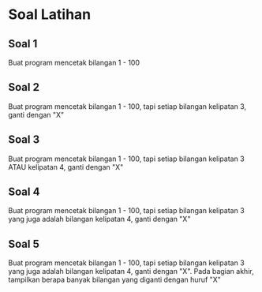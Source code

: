 # Soal Latihan

## Soal 1
Buat program mencetak bilangan 1 - 100

## Soal 2
Buat program mencetak bilangan 1 - 100, tapi setiap bilangan kelipatan 3, ganti dengan "X"

## Soal 3
Buat program mencetak bilangan 1 - 100, tapi setiap bilangan kelipatan 3 ATAU kelipatan 4, ganti dengan "X"

## Soal 4
Buat program mencetak bilangan 1 - 100, tapi setiap bilangan kelipatan 3 yang juga adalah bilangan kelipatan 4, ganti dengan "X"

## Soal 5
Buat program mencetak bilangan 1 - 100, tapi setiap bilangan kelipatan 3 yang juga adalah bilangan kelipatan 4, ganti dengan "X". Pada bagian akhir, tampilkan berapa banyak bilangan yang diganti dengan huruf "X"